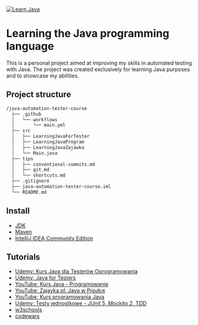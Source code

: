 [![Learn Java](https://img.shields.io/badge/Learn-Java-3A75B0.svg?logo=java)](https://dev.java/learn/)

# Learning the Java programming language
This is a personal project aimed at improving my skills in automated testing with Java. The project was created exclusively for learning Java purposes and to showcase my abilities.
## Project structure

```bash
/java-automation-tester-course
  ├── .github
  │   └── workflows
  │       └── main.yml
  ├── src
  │   ├── LearningJavaForTester
  │   ├── LearningJavaProgram
  │   ├── LearningJavaZajawka
  │   └── Main.java
  ├── tips
  │   ├── conventional-commits.md
  │   ├── git.md
  │   └── shortcuts.md
  ├── .gitignore
  ├── java-automation-tester-course.iml
  └── README.md
  ```

## Install
- [JDK](https://www.oracle.com/pl/java/technologies/downloads/)
- [Maven](https://maven.apache.org/download.cgi)
- [IntelliJ IDEA Community Edition](https://www.jetbrains.com/idea/download/?section=windows)

## Tutorials
- [Udemy: Kurs Java dla Testerów Oprogramowania](https://www.udemy.com/course/kurs-java-dla-testerow-oprogramowania)
- [Udemy: Java for Testers](https://www.udemy.com/course/java-for-testers-dmitry)
- [YouTube: Kurs Java - Programowanie](https://www.youtube.com/watch?v=T3Pla6wZd4E&list=PL6aekdNhY7DCM1wGLQCE9eP3kPzu-P7E7&index=3)
- [YouTube: Zajavka.pl: Java w Pigułce](https://www.youtube.com/watch?v=OXu1wlo0OZk&list=PLcr3jxpNXo4Gh_WCkEK992cxERXaQp-57)
- [YouTube: Kurs programowania Java](https://www.samouczekprogramisty.pl/kurs-programowania-java/)
- [Udemy: Testy jednostkowe - JUnit 5, Mockito 2, TDD](https://www.udemy.com/course/testy-jednostkowe)
- [w3schools](https://my-learning.w3schools.com/tutorial/java)
- [codewars](https://www.codewars.com/users/AdamCegielka)
